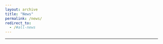 ```yaml
---
layout: archive
title: "News"
permalink: /news/
redirect_to: 
  - /#all-news
---
```

---
<!-- {% include base_path %}

{% include news.html %} -->

<!-- ## PhD students
- [Yuanzhe (Richard) Pang](https://yzpang.github.io) (co-advised with Kyunghyun Cho)
- [Vishakh Padmakumar](https://vishakhpk.github.io)
- [Nitish Joshi](https://joshinh.github.io/)
- [Nicholas Lourie](https://www.semanticscholar.org/author/Nicholas-Lourie/35219984) (co-advised with Kyunghyun Cho)
- [Trieu Trinh](https://scholar.google.com/citations?user=PEjJU54AAAAJ&hl=en)
- [Yanda Chen](https://yandachen.github.io) (co-advised with Kathleen McKeown and Zhou Yu)
- [Jane Pan](https://janepan9917.github.io) (co-advised with Sam Bowman)

## Post-docs
- [Abulhair Saparov](https://asaparov.org)
- [Shi Feng](https://ihsgnef.github.io) (co-advised with Sam Bowman)

## MS students

## Visitors and collaborators
- [Saranya Venkatraman](https://scholar.google.com/citations?user=qrvxwt4AAAAJ&hl=en)

## Alumni
- [Udit Arora](https://uditarora.com) (MS 2021, now machine learning engineer at Google)
- [Aniket Bhatnagar](https://www.linkedin.com/in/aniket-bhatnagar-a323a7117) (MS 2021, now machine learning engineer at Verneek)
- [Zhiliang Tian](https://tianzhiliang.github.io) (Visiting student 2020--2021, now lecturer at NUDT)
- [Johnny Ma](http://johnnyma.info) (MS 2022, now data scientist at HBOMax)
- [Chen Zhao](http://www.chenz.umiacs.io) (Postdoc 2023, co-advised with Kyunghyun Cho, now assistant professor at NYU Shanghai)
- [Xiang Pan](https://xiangpan.netlify.app) (MS 2023, now PhD student at NYU)
- [Javier Rando](https://javirandor.github.io) (Visiting student 2023, now PhD student at ETH) -->
